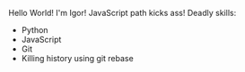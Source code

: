 Hello World! I'm Igor! 
JavaScript path kicks ass!
Deadly skills:
* Python
* JavaScript
* Git
* Killing history using git rebase
